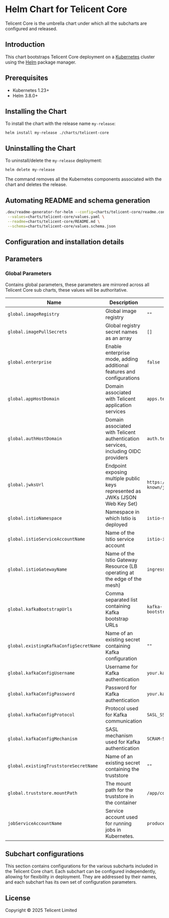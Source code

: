 # Helm Chart for Telicent Core

Telicent Core is the umbrella chart under which all the subcharts are configured and released.

## Introduction

This chart bootstraps Telicent Core deployment on a [Kubernetes](https://kubernetes.io) cluster using
the [Helm](https://helm.sh) package manager.

## Prerequisites

- Kubernetes 1.23+
- Helm 3.8.0+

## Installing the Chart

To install the chart with the release name `my-release`:

```console
helm install my-release ./charts/telicent-core
```

## Uninstalling the Chart

To uninstall/delete the `my-release` deployment:

```console
helm delete my-release
```
The command removes all the Kubernetes components associated with the chart and deletes the release.

## Automating README and schema generation

```bash
.dev/readme-generator-for-helm --config=charts/telicent-core/readme.config \
 --values=charts/telicent-core/values.yaml \
 --readme=charts/telicent-core/README.md \
 --schema=charts/telicent-core/values.schema.json
```

## Configuration and installation details

## Parameters

### Global Parameters

Contains global parameters, these parameters are mirrored across all Telicent Core sub charts, these values will be authoritative.

| Name                                   | Description                                                                       | Value                                            |
| -------------------------------------- | --------------------------------------------------------------------------------- | ------------------------------------------------ |
| `global.imageRegistry`                 | Global image registry                                                             | `""`                                             |
| `global.imagePullSecrets`              | Global registry secret names as an array                                          | `[]`                                             |
| `global.enterprise`                    | Enable enterprise mode, adding additional features and configurations             | `false`                                          |
| `global.appHostDomain`                 | Domain associated with Telicent application services                              | `apps.telicent.io`                               |
| `global.authHostDomain`                | Domain associated with Telicent authentication services, including OIDC providers | `auth.telicent.io`                               |
| `global.jwksUrl`                       | Endpoint exposing multiple public keys represented as JWKs (JSON Web Key Set)     | `https://{yourAuthdomain}/.well-known/jwks.json` |
| `global.istioNamespace`                | Namespace in which Istio is deployed                                              | `istio-system`                                   |
| `global.istioServiceAccountName`       | Name of the Istio service account                                                 | `istio-ingress`                                  |
| `global.istioGatewayName`              | Name of the Istio Gateway Resource (LB operating at the edge of the mesh)         | `ingress-gateway`                                |
| `global.kafkaBootstrapUrls`            | Comma separated list containing Kafka bootstrap URLs                              | `kafka-bootstrap.kafka.svc.cluster.local:9092`   |
| `global.existingKafkaConfigSecretName` | Name of an existing secret containing Kafka configuration                         | `""`                                             |
| `global.kafkaConfigUsername`           | Username for Kafka authentication                                                 | `your.kafka.username.here`                       |
| `global.kafkaConfigPassword`           | Password for Kafka authentication                                                 | `your.kafka.password.here`                       |
| `global.kafkaConfigProtocol`           | Protocol used for Kafka communication                                             | `SASL_SSL`                                       |
| `global.kafkaConfigMechanism`          | SASL mechanism used for Kafka authentication                                      | `SCRAM-SHA-512`                                  |
| `global.existingTruststoreSecretName`  | Name of an existing secret containing the truststore                              | `""`                                             |
| `global.truststore.mountPath`          | The mount path for the truststore in the container                                | `/app/config/truststore`                         |
| `jobServiceAccountName`                | Service account used for running jobs in Kubernetes.                              | `producers`                                      |

## Subchart configurations 

This section contains configurations for the various subcharts included in the Telicent Core chart.
Each subchart can be configured independently, allowing for flexibility in deployment.
They are addressed by their names, and each subchart has its own set of configuration parameters.

## License

Copyright &copy; 2025 Telicent Limited